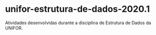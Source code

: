 # unifor-estrutura-de-dados-2020.1
Atividades desenvolvidas durante a disciplina de Estrutura de Dados da UNIFOR.
